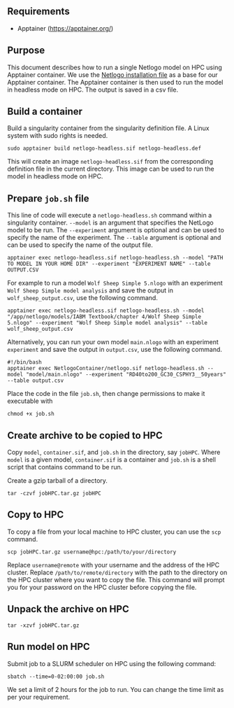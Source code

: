 ## Requirements
- Apptainer (https://apptainer.org/)

## Purpose
This document describes how to run a single Netlogo model on HPC using Apptainer container. We use the [Netlogo installation file](https://ccl.northwestern.edu/netlogo/6.3.0/NetLogo-6.3.0-64.tgz) as a base for our Apptainer container. The Apptainer container is then used to run the model in headless mode on HPC. The output is saved in a csv file.

## Build a container
Build a singularity container from the singularity definition file. A Linux system with sudo rights is needed.

```shell
sudo apptainer build netlogo-headless.sif netlogo-headless.def
```

This will create an image `netlogo-headless.sif` from the corresponding definition file in the current directory. This image can be used to run the model in headless mode on HPC.

## Prepare `job.sh` file

This line of code will execute a `netlogo-headless.sh` command within a singularity container. `--model` is an argument that specifies the NetLogo model to be run. The `--experiment` argument is optional and can be used to specify the name of the experiment. The `--table` argument is optional and can be used to specify the name of the output file.

```shell
apptainer exec netlogo-headless.sif netlogo-headless.sh --model "PATH TO MODEL IN YOUR HOME DIR" --experiment "EXPERIMENT NAME" --table OUTPUT.CSV
```

For example to run a model `Wolf Sheep Simple 5.nlogo` with an experiment `Wolf Sheep Simple model analysis` and save the output in `wolf_sheep_output.csv`, use the following command.

```shell
apptainer exec netlogo-headless.sif netlogo-headless.sh --model "/app/netlogo/models/IABM Textbook/chapter 4/Wolf Sheep Simple 5.nlogo" --experiment "Wolf Sheep Simple model analysis" --table wolf_sheep_output.csv
```

Alternatively, you can run your own model  `main.nlogo` with an experiment `experiment` and save the output in `output.csv`, use the following command.

```shell
#!/bin/bash  
apptainer exec NetlogoContainer/netlogo.sif netlogo-headless.sh --model "model/main.nlogo" --experiment "RD40to200_GC30_CSPHY3__50years" --table output.csv
```    

Place the code in the file `job.sh`, then change permissions to make it executable with

```shell
chmod +x job.sh
```

## Create archive to be copied to HPC 

Copy `model`, `container.sif`, and `job.sh` in the directory, say `jobHPC`.
Where `model` is a given model, `container.sif` is a container and `job.sh` is a shell script that contains command to be run.

Create a gzip tarball of a directory.

```shell
tar -czvf jobHPC.tar.gz jobHPC
```

## Copy to HPC

To copy a file from your local machine to HPC cluster, you can use the `scp` command.

```shell
scp jobHPC.tar.gz username@hpc:/path/to/your/directory
```
Replace `username@remote` with your username and the address of the HPC cluster. Replace `/path/to/remote/directory` with the path to the directory on the HPC cluster where you want to copy the file. This command will prompt you for your password on the HPC cluster before copying the file.

## Unpack the archive on HPC

```shell
tar -xzvf jobHPC.tar.gz
```

## Run model on HPC

Submit job to a SLURM scheduler on HPC using the following command:

```shell
sbatch --time=0-02:00:00 job.sh
```
We set a limit of 2 hours for the job to run. You can change the time limit as per your requirement.
